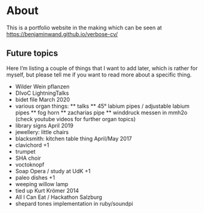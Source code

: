 # About
This is a portfolio website in the making which can be seen at https://benjaminwand.github.io/verbose-cv/

## Future topics
Here I’m listing a couple of things that I want to add later, which is rather for myself, but please tell me if you want to read more about a specific thing.

* Wilder Wein pflanzen
* DIvoC LightningTalks
* bidet file March 2020
* various organ things:
** talks
** 45° labium pipes / adjustable labium pipes
** fog horn
** zacharias pipe
** winddruck messen in mmh2o
(check youtube videos for further organ topics)
* library signs April 2019
* jewellery: little chairs
* blacksmith: kitchen table thing April/May 2017
* clavichord +1
* trumpet
* SHA choir
* voctoknopf
* Soap Opera / study at UdK +1
* paleo dishes +1
* weeping willow lamp
* tied up Kurt Krömer 2014
* All I Can Eat / Hackathon Salzburg
* shepard tones implementation in ruby/soundpi